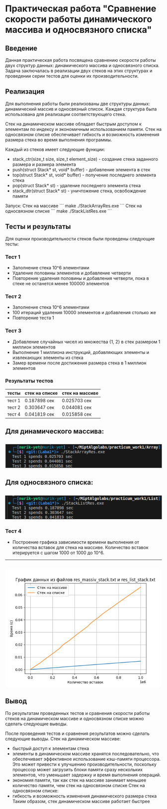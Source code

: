 # Практическая работа "Сравнение скорости работы динамического массива и односвязного списка"

## Введение
Данная практическая работа посвящена сравнению скорости работы двух структур данных: динамического массива и односвязного списка. Задача заключалась в реализации двух стеков на этих структурах и проведении серии тестов для оценки их производительности.

## Реализация
Для выполнения работы были реализованы две структуры данных: динамический массив и односвязный список. Каждая структура была использована для реализации соответствующего стека.

Стек на динамическом массиве обладает быстрым доступом к элементам по индексу и экономичным использованием памяти.
Стек на односвязном списке обеспечивает гибкость и возможность изменения размера стека во время выполнения программы.

Каждый из стеков имеет следующие функции:
- stack_ctr(size_t size, size_t element_size) - создание стека заданного размера и размера элемента
- push(struct Stack* st, void* buffer) - добавление элемента в стек
- top(struct Stack* st, void* buffer) - получение последнего элемента стека
- pop(struct Stack* st) - удаление последнего элемента стека
- stack_dtr(struct Stack* st) - уничтожение стека, освобождение памяти

Запуск:
   Стек на массиве 
   \```
   make
   ./StackArrayRes.exe
   \```
   Стек на односвязном списке
   \```
   make 
   ./StackListRes.exe
   \```

## Тесты и результаты
Для оценки производительности стеков были проведены следующие тесты:

### Тест 1
- Заполнение стека 10^6 элементами
- Удаление половины элементов и добавление четверти
- Повторение удаления половины и добавления четверти, пока в стеке не останется менее 100000 элементов

### Тест 2
- Заполнение стека 10^6 элементами
- 100 итераций удаления 10000 элементов и добавления столько же
- Повторение теста 1

### Тест 3
- Добавление случайных чисел из множества {1, 2} в стек размером 1 миллион элементов
- Выполнение 1 миллиона инструкций, добавляющих элементы и извлекающих элементы из стека
- Замер времени после достижения размера стека в 1 миллион элементов

### Результаты тестов

| тесты  | стек на списке | стек на массиве |
| ------ | -------------- | --------------- |
| тест 1 |  0.187898 сек  |   0.025703 сек  |
| тест 2 |  0.303647 сек  |   0.044081 сек  |
| тест 4 |  0.041819 сек  |   0.015858 сек  |

Для динамического массива:
---
   ![резы тестов](./Pictures/array.png)
---
Для односвязного списка:
---
   ![резы тестов](./Pictures/list.png)
---
### Тест 4
- Построение графика зависимости времени выполнения от количества вставок для стека на массиве. Количество вставок итерируется с шагом 1000 от 1000 до 10^6.
---
   ![резы тестов](./Pictures/StackGraphs.png)
---
## Вывод
По результатам проведенных тестов и сравнения скорости работы стеков на динамическом массиве и односвязном списке можно сделать следующие выводы.

После проведения тестов и сравнения результатов можно сделать следующие выводы.
Стек на динамическом массиве:
- быстрый доступ к элементам стека
- элементы в динамическом массиве хранятся последовательно, что обеспечивает эффективное использование кэш-памяти процессора. Это может привести к улучшению производительности, поскольку процессор может загрузить блоки памяти сразу нескольких элементов, что уменьшает задержку и время выполнения операций.
- экономия памяти, так как стек на массиве занимает меньшее количество памяти, чем стек на односвязном списке
Стек на односвязном списке:
- гибкость и возможность изменения динамического размера стека
Таким образом, стек динамическом массиве работает быстрее